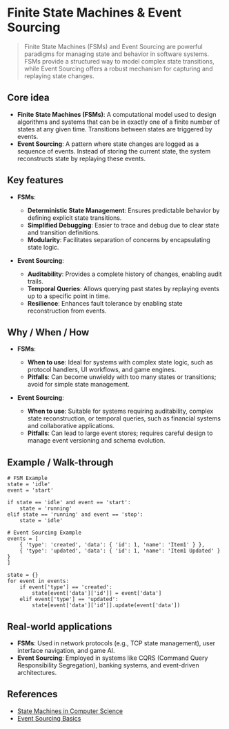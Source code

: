 # Finite State Machines & Event Sourcing

> Finite State Machines (FSMs) and Event Sourcing are powerful paradigms for managing state and behavior in software systems. FSMs provide a structured way to model complex state transitions, while Event Sourcing offers a robust mechanism for capturing and replaying state changes.

## Core idea
- **Finite State Machines (FSMs)**: A computational model used to design algorithms and systems that can be in exactly one of a finite number of states at any given time. Transitions between states are triggered by events.
- **Event Sourcing**: A pattern where state changes are logged as a sequence of events. Instead of storing the current state, the system reconstructs state by replaying these events.

## Key features
- **FSMs**:
  - **Deterministic State Management**: Ensures predictable behavior by defining explicit state transitions.
  - **Simplified Debugging**: Easier to trace and debug due to clear state and transition definitions.
  - **Modularity**: Facilitates separation of concerns by encapsulating state logic.
  
- **Event Sourcing**:
  - **Auditability**: Provides a complete history of changes, enabling audit trails.
  - **Temporal Queries**: Allows querying past states by replaying events up to a specific point in time.
  - **Resilience**: Enhances fault tolerance by enabling state reconstruction from events.

## Why / When / How
- **FSMs**:
  - **When to use**: Ideal for systems with complex state logic, such as protocol handlers, UI workflows, and game engines.
  - **Pitfalls**: Can become unwieldy with too many states or transitions; avoid for simple state management.

- **Event Sourcing**:
  - **When to use**: Suitable for systems requiring auditability, complex state reconstruction, or temporal queries, such as financial systems and collaborative applications.
  - **Pitfalls**: Can lead to large event stores; requires careful design to manage event versioning and schema evolution.

## Example / Walk-through
```pseudo
# FSM Example
state = 'idle'
event = 'start'

if state == 'idle' and event == 'start':
    state = 'running'
elif state == 'running' and event == 'stop':
    state = 'idle'

# Event Sourcing Example
events = [
    { 'type': 'created', 'data': { 'id': 1, 'name': 'Item1' } },
    { 'type': 'updated', 'data': { 'id': 1, 'name': 'Item1 Updated' } }
]

state = {}
for event in events:
    if event['type'] == 'created':
        state[event['data']['id']] = event['data']
    elif event['type'] == 'updated':
        state[event['data']['id']].update(event['data'])
```

## Real-world applications
- **FSMs**: Used in network protocols (e.g., TCP state management), user interface navigation, and game AI.
- **Event Sourcing**: Employed in systems like CQRS (Command Query Responsibility Segregation), banking systems, and event-driven architectures.

## References
- [State Machines in Computer Science](https://en.wikipedia.org/wiki/Finite-state_machine)
- [Event Sourcing Basics](https://martinfowler.com/eaaDev/EventSourcing.html)
